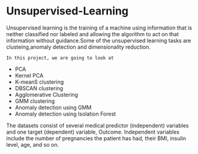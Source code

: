# Unsupervised-Learning
 Unsupervised learning is the training of a machine using information that is neither classified nor labeled and allowing the algorithm to act on that information without guidance.Some of the unsupervised learning tasks are clusteing,anomaly detection and dimensionality reduction.
    
    In this project, we are going to look at 
*   PCA
*   Kernel PCA
*   K-meanS clustering
*   DBSCAN clustering
*   Agglomerative Clustering
*   GMM clustering
*   Anomaly detection using GMM 
*   Anomaly detection using Isolation Forest

The datasets consist of several medical predictor (independent) variables and one target (dependent) variable, Outcome. Independent variables include the number of pregnancies the patient has had, their BMI, insulin level, age, and so on.
